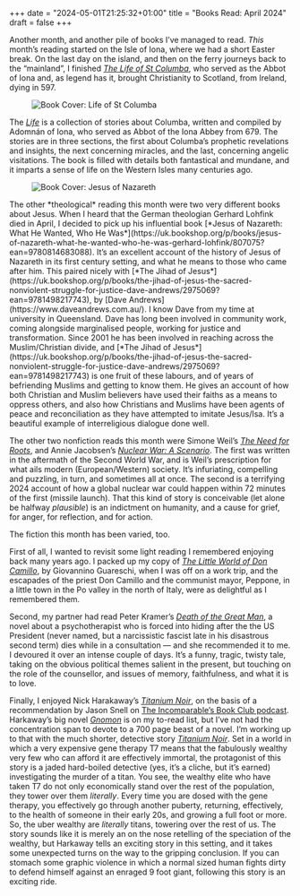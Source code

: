 +++
date = "2024-05-01T21:25:32+01:00"
title = "Books Read: April 2024"
draft = false
+++

Another month, and another pile of books I’ve managed to read. *This* month’s reading started on the Isle of Iona, where we had a short Easter break. On the last day on the island, and then on the ferry journeys back to the “mainland”, I finished [*The Life of St Columba*](https://uk.bookshop.org/p/books/life-of-st-columba-adomnan-of-iona/433552?ean=9780140444629), who served as the Abbot of Iona and, as legend has it, brought Christianity to Scotland, from Ireland, dying in 597. 

<!--more-->

<figure class="figure w-25 float-end m-1">
    <img src="/images/covers-april/cvr-adomnan-of-iona.jpg" class="figure-img img-fluid rounded img-thumbnail" alt="Book Cover: Life of St Columba">
</figure>

The [*Life*](https://uk.bookshop.org/p/books/life-of-st-columba-adomnan-of-iona/433552?ean=9780140444629) is a collection of stories about Columba, written and compiled by Adomnán of Iona, who served as Abbot of the Iona Abbey from 679. The stories are in three sections, the first about Columba’s prophetic revelations and insights, the next concerning miracles, and the last, concerning angelic visitations. The book is filled with details both fantastical and mundane, and it imparts a sense of life on the Western Isles many centuries ago.

<figure class="figure w-25 float-start m-1">
    <img src="/images/covers-april/cvr-jesus-of-nazareth.jpg" class="figure-img img-fluid rounded img-thumbnail" alt="Book Cover: Jesus of Nazareth">
</figure>
The other *theological* reading this month were two very different books about Jesus. When I heard that the German theologian Gerhard Lohfink died in April, I decided to pick up his influential book [*Jesus of Nazareth: What He Wanted, Who He Was*](https://uk.bookshop.org/p/books/jesus-of-nazareth-what-he-wanted-who-he-was-gerhard-lohfink/807075?ean=9780814683088). It’s an excellent account of the history of Jesus of Nazareth in its first century setting, and what he means to those who came after him. This paired nicely with [*The Jihad of Jesus*](https://uk.bookshop.org/p/books/the-jihad-of-jesus-the-sacred-nonviolent-struggle-for-justice-dave-andrews/2975069?ean=9781498217743), by [Dave Andrews](https://www.daveandrews.com.au/). I know Dave from my time at university in Queensland. Dave has long been involved in community work, coming alongside marginalised people, working for justice and transformation. Since 2001 he has been involved in reaching across the Muslim/Christian divide, and [*The Jihad of Jesus*](https://uk.bookshop.org/p/books/the-jihad-of-jesus-the-sacred-nonviolent-struggle-for-justice-dave-andrews/2975069?ean=9781498217743) is one fruit of these labours, and of years of befriending Muslims and getting to know them. He gives an account of how both Christian and Muslim believers have used their faiths as a means to oppress others, and also how Christians and Muslims have been agents of peace and reconciliation as they have attempted to imitate Jesus/Isa. It’s a beautiful example of interreligious dialogue done well.

The other two nonfiction reads this month were Simone Weil’s [*The Need for Roots*](https://uk.bookshop.org/p/books/the-need-for-roots-prelude-to-a-declaration-of-duties-towards-mankind-simone-weil/956068), and Annie Jacobsen’s [*Nuclear War: A Scenario*](https://uk.bookshop.org/p/books/nuclear-war-a-scenario-annie-jacobsen/7598736?ean=9781911709596). The first was written in the aftermath of the Second World War, and is Weil’s prescription for what ails modern (European/Western) society. It’s infuriating, compelling and puzzling, in turn, and sometimes all at once. The second is a terrifying 2024 account of how a global nuclear war could happen within 72 minutes of the first (missile launch). That this kind of story is conceivable (let alone be halfway *plausible*) is an indictment on humanity, and a cause for grief, for anger, for reflection, and for action.

The fiction this month has been varied, too. 

First of all, I wanted to revisit some light reading I remembered enjoying back many years ago. I packed up my copy of [*The Little World of Don Camillo*](https://www.amazon.co.uk/Little-World-Don-Camillo-No/dp/1900064073/consequentlyorg), by Giovannino Guareschi, when I was off on a work trip, and the escapades of the priest Don Camillo and the communist mayor, Peppone, in a little town in the Po valley in the north of Italy, were as delightful as I remembered them. 

Second, my partner had read Peter Kramer’s [*Death of the Great Man*](https://uk.bookshop.org/p/books/death-of-the-great-man-a-novel-peter-d-kramer/7400832?ean=9781637587966), a novel about a psychotherapist who is forced into hiding after the the US President (never named, but a narcissistic fascist late in his disastrous second term) dies while in a consultation — and she recommended it to me. I devoured it over an intense couple of days. It’s a funny, tragic, twisty tale, taking on the obvious political themes salient in the present, but touching on the role of the counsellor, and issues of memory, faithfulness, and what it is to love. 

Finally, I enjoyed Nick Harakaway’s [*Titanium Noir*](https://uk.bookshop.org/p/books/titanium-noir-nick-harkaway/7251042), on the basis of a recommendation by Jason Snell on [The Incomparable’s Book Club podcast](https://www.theincomparable.com/theincomparable/711/). Harkaway’s big novel [*Gnomon*](https://uk.bookshop.org/p/books/gnomon-nick-harkaway/1671917?ean=9781786090096) is on my to-read list, but I’ve not had the concentration span to devote to a 700 page beast of a novel. I’m working up to that with the much shorter, detective story [*Titanium Noir*](https://uk.bookshop.org/p/books/titanium-noir-nick-harkaway/7251042). Set in a world in which a very expensive gene therapy T7 means that the fabulously wealthy very few who can afford it are effectively immortal, the protagonist of this story is a jaded hard-boiled detective (yes, it’s a cliche, but it’s earned) investigating the murder of a titan. You see, the wealthy elite who have taken T7 do not only economically stand over the rest of the population, they tower over them _literally_. Every time you are dosed with the gene therapy, you effectively go through another puberty, returning, effectively, to the health of someone in their early 20s, and growing a full foot or more. So, the uber wealthy are _literally_ titans, towering over the rest of us. The story sounds like it is merely an on the nose retelling of the speciation of the wealthy, but Harkaway tells an exciting story in this setting, and it takes some unexpected turns on the way to the gripping conclusion. If you can stomach some graphic violence in which a normal sized human fights dirty to defend himself against an enraged 9 foot giant, following this story is an exciting ride.
